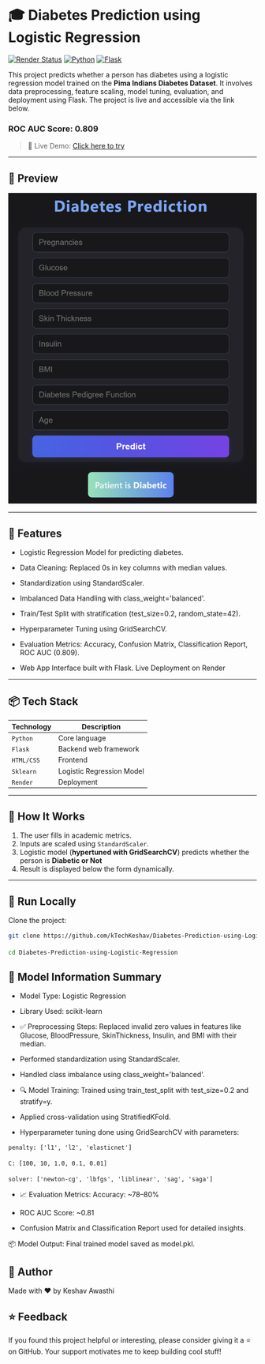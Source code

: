 # 🎓 Diabetes Prediction using Logistic Regression


[![Render Status](https://img.shields.io/badge/Deployed-Live%20on%20Render-success?style=for-the-badge&logo=render)](https://testforestfires-dyi0.onrender.com/predict_data)
[![Python](https://img.shields.io/badge/Python-3.8+-blue?style=for-the-badge&logo=python)](https://www.python.org/)
[![Flask](https://img.shields.io/badge/Flask-Web%20Framework-black?style=for-the-badge&logo=flask)](https://flask.palletsprojects.com/)


This project predicts whether a person has diabetes using a logistic regression model trained on the **Pima Indians Diabetes Dataset**. It involves data preprocessing, feature scaling, model tuning, evaluation, and deployment using Flask. The project is live and accessible via the link below.

### ROC AUC Score: 0.809

> 🚀 Live Demo: [Click here to try](https://diabetes-prediction-using-logistic.onrender.com)

---

## 📸 Preview

![App Screenshot](images\Screenshot.png)

---

## 🧠 Features

- Logistic Regression Model for predicting diabetes.

- Data Cleaning: Replaced 0s in key columns with median values.

- Standardization using StandardScaler.

- Imbalanced Data Handling with class_weight='balanced'.

- Train/Test Split with stratification (test_size=0.2, random_state=42).

- Hyperparameter Tuning using GridSearchCV.

- Evaluation Metrics: Accuracy, Confusion Matrix, Classification Report, ROC AUC (0.809).
- Web App Interface built with Flask.
Live Deployment on Render

---

## 📦 Tech Stack

| Technology | Description |
|------------|-------------|
| `Python`   | Core language |
| `Flask`    | Backend web framework |
| `HTML/CSS` | Frontend |
| `Sklearn`  | Logistic Regression Model |
| `Render`   | Deployment |

---

## 🔢 How It Works

1. The user fills in academic metrics.
2. Inputs are scaled using `StandardScaler`.
3. Logistic model (**hypertuned with GridSearchCV**) predicts whether the person is **Diabetic or Not**
4. Result is displayed below the form dynamically.

---

## 🚀 Run Locally

Clone the project:

```bash
git clone https://github.com/kTechKeshav/Diabetes-Prediction-using-Logistic-Regression.git

cd Diabetes-Prediction-using-Logistic-Regression
```



## 🧠 Model Information Summary

- Model Type: Logistic Regression

- Library Used: scikit-learn

- ✅ Preprocessing Steps:
Replaced invalid zero values in features like Glucose, BloodPressure, SkinThickness, Insulin, and BMI with their median.

- Performed standardization using StandardScaler.

- Handled class imbalance using class_weight='balanced'.

- 🔍 Model Training:
Trained using train_test_split with test_size=0.2 and stratify=y.

- Applied cross-validation using StratifiedKFold.

- Hyperparameter tuning done using GridSearchCV with parameters:
```
penalty: ['l1', 'l2', 'elasticnet']

C: [100, 10, 1.0, 0.1, 0.01]

solver: ['newton-cg', 'lbfgs', 'liblinear', 'sag', 'saga']
```

- 📈 Evaluation Metrics:
Accuracy: ~78–80%

- ROC AUC Score: ~0.81

- Confusion Matrix and Classification Report used for detailed insights.

📦 Model Output:
Final trained model saved as model.pkl.



## 🙌 Author
Made with ❤️ by Keshav Awasthi

## ⭐ Feedback
If you found this project helpful or interesting, please consider giving it a ⭐ on GitHub. Your support motivates me to keep building cool stuff!
